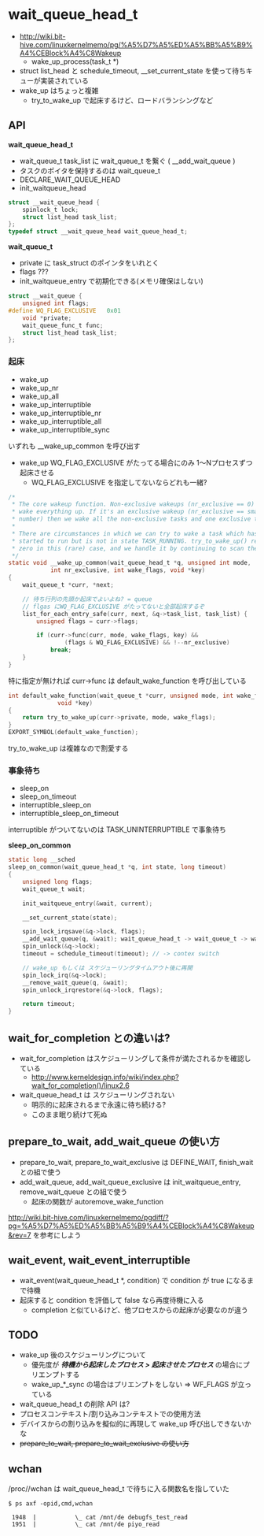 # wait_queue_head_t

 * http://wiki.bit-hive.com/linuxkernelmemo/pg/%A5%D7%A5%ED%A5%BB%A5%B9%A4%CEBlock%A4%C8Wakeup
   * wake_up_process(task_t *)
 * struct list_head と schedule_timeout, __set_current_state を使って待ちキューが実装されている
 * wake_up はちょっと複雑
   * try_to_wake_up で起床するけど、ロードバランシングなど

## API

**wait_queue_head_t**

 * wait_queue_t task_list に wait_queue_t を繋ぐ ( __add_wait_queue )
 * タスクのポイタを保持するのは wait_queue_t
 * DECLARE_WAIT_QUEUE_HEAD
 * init_waitqueue_head

```c
struct __wait_queue_head {
	spinlock_t lock;
	struct list_head task_list;
};
typedef struct __wait_queue_head wait_queue_head_t;
```

**wait_queue_t**

 * private に task_struct のポインタをいれとく
 * flags ???
 * init_waitqueue_entry で初期化できる(メモリ確保はしない)

```c
struct __wait_queue {
	unsigned int flags;
#define WQ_FLAG_EXCLUSIVE	0x01
	void *private;
	wait_queue_func_t func;
	struct list_head task_list;
};
```

### 起床

 * wake_up
 * wake_up_nr
 * wake_up_all
 * wake_up_interruptible
 * wake_up_interruptible_nr
 * wake_up_interruptible_all
 * wake_up_interruptible_sync

いずれも __wake_up_common を呼び出す

 * wake_up WQ_FLAG_EXCLUSIVE がたってる場合にのみ 1〜Nプロセスずつ起床させる
   * WQ_FLAG_EXCLUSIVE を指定してないならどれも一緒?

```c
/*
 * The core wakeup function. Non-exclusive wakeups (nr_exclusive == 0) just
 * wake everything up. If it's an exclusive wakeup (nr_exclusive == small +ve
 * number) then we wake all the non-exclusive tasks and one exclusive task.
 *
 * There are circumstances in which we can try to wake a task which has already
 * started to run but is not in state TASK_RUNNING. try_to_wake_up() returns
 * zero in this (rare) case, and we handle it by continuing to scan the queue.
 */
static void __wake_up_common(wait_queue_head_t *q, unsigned int mode,
			int nr_exclusive, int wake_flags, void *key)
{
	wait_queue_t *curr, *next;

    // 待ち行列の先頭か起床でよいよね? = queue
    // flgas にWQ_FLAG_EXCLUSIVE がたってないと全部起床するぞ
	list_for_each_entry_safe(curr, next, &q->task_list, task_list) {
		unsigned flags = curr->flags;

		if (curr->func(curr, mode, wake_flags, key) &&
				(flags & WQ_FLAG_EXCLUSIVE) && !--nr_exclusive)
			break;
	}
}
```

特に指定が無ければ curr->func は default_wake_function を呼び出している

```c
int default_wake_function(wait_queue_t *curr, unsigned mode, int wake_flags,
			  void *key)
{
	return try_to_wake_up(curr->private, mode, wake_flags);
}
EXPORT_SYMBOL(default_wake_function);
```

try_to_wake_up は複雑なので割愛する

### 事象待ち

 * sleep_on
 * sleep_on_timeout
 * interruptible_sleep_on
 * interruptible_sleep_on_timeout

interruptible がついてないのは TASK_UNINTERRUPTIBLE で事象待ち

**sleep_on_common**

```c
static long __sched
sleep_on_common(wait_queue_head_t *q, int state, long timeout)
{
	unsigned long flags;
	wait_queue_t wait;

	init_waitqueue_entry(&wait, current);

	__set_current_state(state);

	spin_lock_irqsave(&q->lock, flags);
	__add_wait_queue(q, &wait); wait_queue_head_t -> wait_queue_t -> wait_queue_t ...
	spin_unlock(&q->lock);
	timeout = schedule_timeout(timeout); // -> contex switch

    // wake_up もしくは スケジューリングタイムアウト後に再開
	spin_lock_irq(&q->lock);
	__remove_wait_queue(q, &wait);
	spin_unlock_irqrestore(&q->lock, flags);

	return timeout;
}
```

## wait_for_completion との違いは?

 * wait_for_completion はスケジューリングして条件が満たされるかを確認している
   * http://www.kerneldesign.info/wiki/index.php?wait_for_completion()/linux2.6
 * wait_queue_head_t は スケジューリングされない
   * 明示的に起床されるまで永遠に待ち続ける?
   * このまま眠り続けて死ぬ

## prepare_to_wait, add_wait_queue の使い方

 * prepare_to_wait, prepare_to_wait_exclusive は DEFINE_WAIT, finish_wait との組で使う
 * add_wait_queue, add_wait_queue_exclusive は init_waitqueue_entry, remove_wait_queue との組で使う
   * 起床の関数が autoremove_wake_function

http://wiki.bit-hive.com/linuxkernelmemo/pgdiff/?pg=%A5%D7%A5%ED%A5%BB%A5%B9%A4%CEBlock%A4%C8Wakeup&rev=7 を参考にしよう

## wait_event, wait_event_interruptible

 * wait_event(wait_queue_head_t *, condition) で condition が true になるまで待機
 * 起床すると condition を評価して false なら再度待機に入る
   * completion と似ているけど、他プロセスからの起床が必要なのが違う

## TODO

 * wake_up 後のスケジューリングについて
   * 優先度が ___待機から起床したプロセス > 起床させたプロセス___ の場合にプリエンプトする
   * wake_up_*_sync の場合はプリエンプトをしない => WF_FLAGS が立っている
 * wait_queue_head_t の削除 API は?
 * プロセスコンテキスト/割り込みコンテキストでの使用方法
 * デバイスからの割り込みを擬似的に再現して wake_up 呼び出しできないかな
 * ~~prepare_to_wait, prepare_to_wait_exclusive の使い方~~

## wchan

/proc/<pid>/wchan は wait_queue_head_t で待ちに入る関数名を指していた

```
$ ps axf -opid,cmd,wchan

 1948  |           \_ cat /mnt/de debugfs_test_read
 1951  |           \_ cat /mnt/de piyo_read
```
